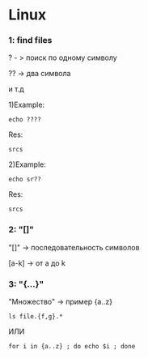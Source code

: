 # Linux


### 1: find files
  ? - > поиск по одному символу
  
  ?? -> два символа
  
  и т.д
 
1)Example:
 
    echo ????
 Res:
 
    srcs

2)Example:
 
    echo sr??
 Res:
 
    srcs
 
### 2: "[]"
  "[]" ->  последовательность символов 
  
  [a-k] -> от a до k
 
### 3: "{...}"

   "Множество" -> 
   пример {a..z}
   
    ls file.{f,g}.*
    
   ИЛИ
   
    for i in {a..z} ; do echo $i ; done
